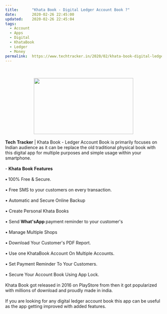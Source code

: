 ```yaml
---
title:		"Khata Book - Digital Ledger Account Book ?"
date:		2020-02-26 22:45:00
updated:	2020-02-26 22:45:04
tags: 
  - Account
  - Apps
  - Digital
  - KhataBook
  - Ledger
  - Money	
permalink:	https://www.techtracker.in/2020/02/khata-book-digital-ledger-account-book_26.html
---
```


<div><b><br><div class="separator" style="clear: both; text-align: center;"><br><div class="separator" style="clear: both; text-align: center;"><a href="https://lh3.googleusercontent.com/-HFCarvUxQV0/XlanllQn8sI/AAAAAAAABLw/-d6ygak5hxcWWY6NTxXC_Nh_KwoWPAspQCLcBGAsYHQ/s1600/IMG_20200226_224336_920.jpg" imageanchor="1" style="margin-left: 1em; margin-right: 1em;"><img src="https://lh3.googleusercontent.com/-HFCarvUxQV0/XlanllQn8sI/AAAAAAAABLw/-d6ygak5hxcWWY6NTxXC_Nh_KwoWPAspQCLcBGAsYHQ/s1600/IMG_20200226_224336_920.jpg" border="0" data-original-width="1280" data-original-height="720" width="320" height="180"></a></div></div></b></div><b><div><b><br></b></div>Tech</b> <b>Tracker</b> | Khata Book - Ledger Account Book is primarily focuses on Indian audience as it can be replace the old traditional physical book with this digital app for multiple purposes and simple usage within your smartphone.<div><br></div><div>- <b>Khata</b> <b>Book</b> <b>Features</b></div><div><b><br></b></div><div><b>• </b>100% Free &amp; Secure.</div><div><br></div><div>• Free SMS to your customers on every transaction.</div><div><br></div><div>• Automatic and Secure Online Backup</div><div><br></div><div>• Create Personal Khata Books</div><div><br></div><div>• Send <b>What'sApp </b>payment reminder to your customer's</div><div><br></div><div>• Manage Multiple Shops&nbsp;</div><div><br></div><div>• Download Your Customer's PDF Report.</div><div><br></div><div>• Use one KhataBook Account On Multiple Accounts.</div><div><br></div><div>• Set Payment Reminder To Your Customers.</div><div><br></div><div>• Secure Your Account Book Using App Lock.</div><div><br></div><div>Khata Book got released in 2016 on PlayStore from then it got popularized with millions of download and proudly made in india.</div><div><br></div><div>If you are looking for any digital ledger account book this app can be useful as the app getting improved with added features.</div>
<!-- no comments on this post -->